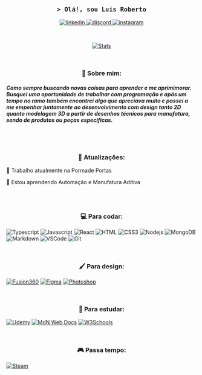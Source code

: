 <h3 align="center">
        <samp>&gt; Olá!, sou
                <b>Luis Roberto</a></b>
        </samp>
</h3>

<p align="center">
 <a href="https://www.linkedin.com/in/luis-roberto-domborovski-gonçalves-bab708244/" target="_blank">
  <img src="https://img.shields.io/badge/linkedin-0A66C2?style=for-the-badge&logo=linkedin&logoColor=white" alt="linkedin"/>
 </a>
 <a href="https://thewaydo.discloud.app/" target="_blank">
  <img src="https://img.shields.io/badge/discord-5865F2?style=for-the-badge&logo=discord&logoColor=white" alt="discord" />
 </a>
 <a href="https://www.instagram.com/luisfenix.dom/" target="_blank">
  <img src="https://img.shields.io/badge/Instagram-ca307b?style=for-the-badge&logo=instagram&logoColor=white" alt="instagram" />
 </a> 
</p>
<br />

<p align="center">
  <a href="https://github.com/LuisFenixZ">
    <img src="https://github-profile-summary-cards.vercel.app/api/cards/profile-details?username=LuisFenixZ&theme=dark" alt="Stats"/>
  </a>
</p>

<br/>

<h3 align="center"> 🌆 Sobre mim: </h3>
 
<h5>

Como sempre buscando novas coisas para aprender e me aprimimorar. Busquei uma oportunidade de trabalhar com programação e após um tempo no ramo também encontrei algo que apreciava muito e passei a me empenhar juntamente ao desenvolvimento com design tanto 2D quanto modelagem 3D a partir de desenhos técnicos para manufatura, sendo de produtos ou peças especificas.

</h5>

<br/>
<br/>

<h3 align="center"> 🔄 Atualizações: </h3>

<p>
💼 Trabalho atualmente na Pormade Portas
</p>
<p>
🧠 Estou aprendendo Automação e Manufatura Aditiva
</p>
 
<br/>
<br/>


<h3 align="center"> 💻 Para codar: </h3>

![Typescript](https://img.shields.io/badge/Typescript-007acc?style=for-the-badge&labelColor=black&logo=typescript&logoColor=007acc)
![Javascript](https://img.shields.io/badge/Javascript-F0DB4F?style=for-the-badge&labelColor=black&logo=javascript&logoColor=F0DB4F)
![React](https://img.shields.io/badge/-React-61DBFB?style=for-the-badge&labelColor=black&logo=react&logoColor=61DBFB)
![HTML](https://img.shields.io/badge/HTML5-E34F26?style=for-the-badge&logo=html5&logoColor=white)
![CSS3](https://img.shields.io/badge/CSS3-1572B6?style=for-the-badge&logo=css3&logoColor=white)
![Nodejs](https://img.shields.io/badge/Nodejs-3C873A?style=for-the-badge&labelColor=black&logo=node.js&logoColor=3C873A)
![MongoDB](https://img.shields.io/badge/MongoDB-4EA94B?style=for-the-badge&logo=mongodb&logoColor=white)
![Markdown](https://img.shields.io/badge/Markdown-000000?style=for-the-badge&logo=markdown&logoColor=white)
![VSCode](https://img.shields.io/badge/Visual_Studio-0078d7?style=for-the-badge&logo=visual%20studio&logoColor=white)
![Git](https://img.shields.io/badge/Git-F05032?style=for-the-badge&logo=git&logoColor=white)

<br/>

<h3 align="center"> 🖌️ Para design: </h3>

[![Fusion360](https://img.shields.io/badge/Fusion360-fe6800?style=for-the-badge&logo=autodesk&logoColor=white)](https://www.autodesk.com.br/products/fusion-360/overview)
[![Figma](https://img.shields.io/badge/Figma-F24E1E?style=for-the-badge&logo=figma&logoColor=white)](https://react.dev/)
[![Photoshop](https://img.shields.io/badge/Photoshop-002630?style=for-the-badge&logo=adobephotoshop&logoColor=2fa3f7)](https://www.adobe.com/br/products/photoshop/landpa.html)

<br/>

<h3 align="center"> 📕 Para estudar: </h3>

[![Udemy](https://img.shields.io/badge/Udemy-a435f0?style=for-the-badge&logo=Udemy&logoColor=white)](https://www.udemy.com)
[![MdN Web Docs](https://img.shields.io/badge/MDN_Web_Docs-black?style=for-the-badge&logo=mdnwebdocs&logoColor=white)](https://developer.mozilla.org/pt-BR/)
[![W3Schools](https://img.shields.io/badge/W3Schools-04AA6D?style=for-the-badge&logo=W3Schools&logoColor=white)](https://www.w3schools.com)

<br/>

<h3 align="center"> 🎮 Passa tempo: </h3>

[![Steam](https://img.shields.io/badge/Steam-000000?style=for-the-badge&logo=steam&logoColor=white)](https://steamcommunity.com/id/_FenixZ)

<br/>
